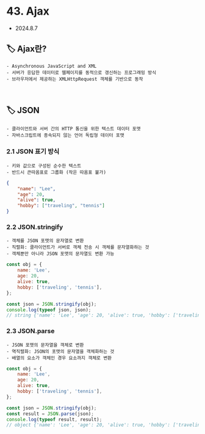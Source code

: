 # 43. Ajax

- 2024.8.7

## 🏷 Ajax란?

```
- Asynchronous JavaScript and XML
- 서버가 응답한 데이터로 웹페이지를 동적으로 갱신하는 프로그래밍 방식
- 브라우저에서 제공하는 XMLHttpRequest 객체를 기반으로 동작
```

<br />

## 🏷 JSON

```
- 클라이언트와 서버 간의 HTTP 통신을 위한 텍스트 데이터 포맷
- 자바스크립트에 종속되지 않는 언어 독립형 데이터 포맷
```

### 2.1 JSON 표기 방식

```
- 키와 값으로 구성된 순수한 텍스트
- 반드시 큰따옴표로 그룹화 (작은 따옴표 불가)
```

```json
{
	"name": "Lee",
	"age": 20,
	"alive": true,
	"hobby": ["traveling", "tennis"]
}
```

### 2.2 JSON.stringify

```
- 객체를 JSON 포맷의 문자열로 변환
- 직렬화: 클라이언트가 서버로 객체 전송 시 객체를 문자열화하는 것
- 객체뿐만 아니라 JSON 포맷의 문자열도 변환 가능
```

```jsx
const obj = {
	name: 'Lee',
	age: 20,
	alive: true,
	hobby: ['traveling', 'tennis'],
};

const json = JSON.stringify(obj);
console.log(typeof json, json);
// string {'name': 'Lee', 'age': 20, 'alive': true, 'hobby': ['traveling', 'tennis']}
```

### 2.3 JSON.parse

```
- JSON 포맷의 문자열을 객체로 변환
- 역직렬화: JSON의 포맷의 문자열을 객체화하는 것
- 배열의 요소가 객체인 경우 요소까지 객체로 변환
```

```jsx
const obj = {
	name: 'Lee',
	age: 20,
	alive: true,
	hobby: ['traveling', 'tennis'],
};

const json = JSON.stringify(obj);
const result = JSON.parse(json);
console.log(typeof result, result);
// object {'name': 'Lee', 'age': 20, 'alive': true, 'hobby': ['traveling', 'tennis']}
```
